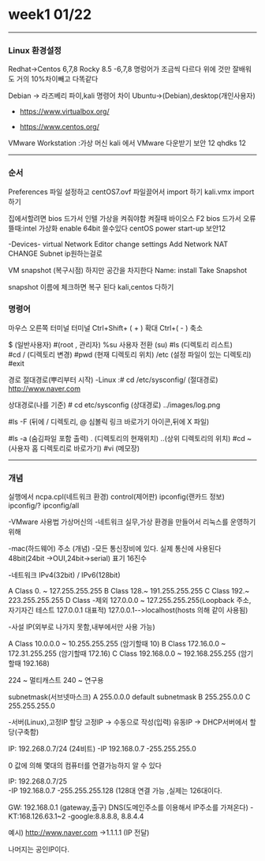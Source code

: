 # week1 01/22
----------------------
### Linux 환경설정
Redhat->Centos 6,7,8 Rocky 8.5
-6,7,8 명렁어가 조금씩 다르다
위에 것만 잘배워도 거의 10%차이빼고 다똑같다

Debian ->  라즈베리 파이,kali
명령어 차이
Ubuntu->(Debian),desktop(개인사용자)
- https://www.virtualbox.org/

- https://www.centos.org/

VMware Workstation :가상 머신
kali 에서 VMware 다운받기
보안 12 qhdks 12



----------------------
### 순서 
Preferences 파일 설정하고
centOS7.ovf 파일끌어서 import 하기
kali.vmx import 하기

집에서할려면 bios 드가서 인텔 가상을 켜줘야함
켜질때 바이오스 F2 bios 드가서
오류뜰때:intel 가상화 enable 64bit 쓸수있다
centOS power start-up 보안12
 
-Devices-
virtual Network Editor
change settings
Add Network
NAT CHANGE
Subnet ip원하는걸로


VM snapshot (복구시점) 하지만 공간을 차지한다
Name: install
Take Snapshot

snapshot 이름에 체크하면 복구 된다
kali,centos 다하기


### 명령어

마우스 오른쪽 터미널
터미널 
Ctrl+Shift+ ( + ) 확대
Ctrl+( - ) 축소

$ (일반사용자)
#(root , 관리자)
%su 사용자 전환 (su)
#ls   (디렉토리 리스트)  
#cd / (디렉토리 변경)
#pwd  (현재 디렉토리 위치)
/etc (설정 파일이 있는 디렉토리)
#exit

경로
절대경로(뿌리부터 시작) 
 -Linux :# cd /etc/sysconfig/ (절대경로)
	 http://www.naver.com
	
상대경로(나를 기준)
 	 # cd etc/sysconfig (상대경로)
	 ../images/log.png

#ls -F (뒤에 / 디렉토리, @ 심볼릭 링크 바로가기 아이콘,뒤에 X 파일)
   
#ls -a (숨김파일 포함 출력)
   . (디렉토리의 현재위치)
   ..(상위 디렉토리의 위치)
#cd ~ (사용자 홈 디렉토리로 바로가기)
#vi (메모장)




----------------------
### 개념

실행에서
ncpa.cpl(네트워크 환경)
control(제어판)
ipconfig(랜카드 정보)
ipconfig/?
ipconfig/all

-VMware 사용법
가상머신의 -네트워크 실무,가상 환경을 만들어서
리눅스를 운영하기 위해



-mac(하드웨어) 주소 (개념)
-모든 통신장비에 있다. 실제 통신에 사용된다
 48bit(24bit ->OUI,24bit->serial)
 표기 16진수

-네트워크
IPv4(32bit) / IPv6(128bit)

A Class 0.  ~ 127.255.255.255
B Class 128.~ 191.255.255.255
C Class 192.~ 223.255.255.255
D Class
-제외
127.0.0.0 ~ 127.255.255.255(Loopback 주소,자기자긴 테스트 127.0.0.1 대표적)
127.0.0.1-->localhost(hosts 의해 같이 사용됨)

-사설 IP(외부로 나가지 못함,내부에서만 사용 가능)

A Class 10.0.0.0 ~ 10.255.255.255 (암기할때 10)
B Class 172.16.0.0 ~ 172.31.255.255 (암기할때 172.16)
C Class 192.168.0.0 ~ 192.168.255.255 (암기할때 192.168)


224 ~ 멀티캐스트
240 ~ 연구용

subnetmask(서브넷마스크)
A 255.0.0.0   default subnetmask
B 255.255.0.0
C 255.255.255.0


-서버(Linux),고정IP 할당
고정IP -> 수동으로 작성(입력)
유동IP -> DHCP서버에서 할당(구축함)

IP: 192.268.0.7/24  (24비트)
    -IP 192.168.0.7
    -255.255.255.0

0 값에 의해 몇대의 컴퓨터를 연결가능하지 알 수 있다

IP: 192.268.0.7/25  
    -IP 192.168.0.7
    -255.255.255.128  (128대 연결 가능 ,실제는 126대이다.



GW: 192.168.0.1 (gateway,출구)
DNS(도메인주소를 이용해서 IP주소를 가져온다)
 -KT:168.126.63.1~2
 -google:8.8.8.8, 8.8.4.4


예시) http://www.naver.com ->1.1.1.1 (IP 전달)

나머지는 공인IP이다.
